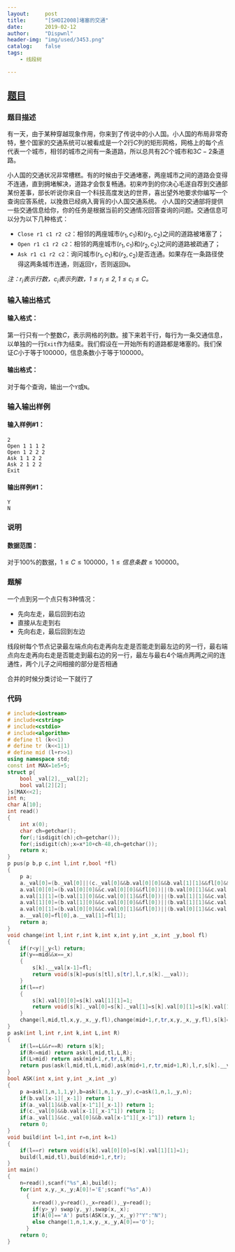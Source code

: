 ```yaml
---
layout:		post
title:		"[SHOI2008]堵塞的交通"
date:		2019-02-12
author:		"Dispwnl"
header-img:	"img/used/3453.png"
catalog:	false
tags:
    - 线段树

---
```


## [题目](https://www.luogu.org/problemnew/show/P4246)

### 题目描述

有一天，由于某种穿越现象作用，你来到了传说中的小人国。小人国的布局非常奇特，整个国家的交通系统可以被看成是一个$2$行$C$列的矩形网格，网格上的每个点代表一个城市，相邻的城市之间有一条道路，所以总共有$2C$个城市和$3C-2$条道路。

小人国的交通状况非常槽糕。有的时候由于交通堵塞，两座城市之间的道路会变得不连通，直到拥堵解决，道路才会恢复畅通。初来咋到的你决心毛遂自荐到交通部某份差事，部长听说你来自一个科技高度发达的世界，喜出望外地要求你编写一个查询应答系统，以挽救已经病入膏肓的小人国交通系统。 小人国的交通部将提供一些交通信息给你，你的任务是根据当前的交通情况回答查询的问题。交通信息可以分为以下几种格式：

- `Close r1 c1 r2 c2`：相邻的两座城市$(r_1, c_1)$和$(r_2, c_2)$之间的道路被堵塞了；
- `Open r1 c1 r2 c2`：相邻的两座城市$(r_1, c_1)$和$(r_2, c_2)$之间的道路被疏通了；
- `Ask r1 c1 r2 c2`：询问城市$(r_1, c_1)$和$(r_2, c_2)$是否连通。如果存在一条路径使得这两条城市连通，则返回`Y`，否则返回`N`。

*注：$r_i$表示行数，$c_i$表示列数，$1 \leq r_i \leq 2, 1 \leq c_i \leq C$。*

### 输入输出格式
#### 输入格式：

第一行只有一个整数$C$，表示网格的列数。接下来若干行，每行为一条交通信息，以单独的一行`Exit`作为结束。我们假设在一开始所有的道路都是堵塞的。我们保证$C$小于等于$100000$，信息条数小于等于$100000$。



#### 输出格式：

对于每个查询，输出一个`Y`或`N`。

### 输入输出样例
#### 输入样例#1：

```plain
2
Open 1 1 1 2
Open 1 2 2 2
Ask 1 1 2 2
Ask 2 1 2 2
Exit
```
#### 输出样例#1：

```plain
Y
N
```

### 说明
#### 数据范围：

对于100%的数据，$1 \leq C \leq 100000$，$1 \leq 信息条数\leq 100000$。

### 题解

一个点到另一个点只有$3$种情况：

- 先向左走，最后回到右边
- 直接从左走到右
- 先向右走，最后回到左边

线段树每个节点记录最左端点向右走再向左走是否能走到最左边的另一行，最右端点向左走再向右走是否能走到最右边的另一行，最左与最右$4$个端点两两之间的连通性，两个儿子之间相接的部分是否相通

合并的时候分类讨论一下就行了

### 代码

```c++
# include<iostream>
# include<cstring>
# include<cstdio>
# include<algorithm>
# define tl (k<<1)
# define tr (k<<1|1)
# define mid (l+r>>1)
using namespace std;
const int MAX=1e5+5;
struct p{
	bool _val[2],__val[2];
	bool val[2][2];
}s[MAX<<2];
int n;
char A[10];
int read()
{
	int x(0);
	char ch=getchar();
	for(;!isdigit(ch);ch=getchar());
	for(;isdigit(ch);x=x*10+ch-48,ch=getchar());
	return x;
}
p pus(p b,p c,int l,int r,bool *fl)
{
	p a;
	a._val[0]=(b._val[0]||(c._val[0]&&b.val[0][0]&&b.val[1][1]&&fl[0]&&fl[1])),a._val[1]=(c._val[1]||(b._val[1]&&c.val[0][0]&&c.val[1][1]&&fl[0]&&fl[1]));
	a.val[0][0]=(b.val[0][0]&&c.val[0][0]&&fl[0])||(b.val[0][1]&&c.val[1][0]&&fl[1]);
	a.val[1][1]=(b.val[1][0]&&c.val[0][1]&&fl[0])||(b.val[1][1]&&c.val[1][1]&&fl[1]);
	a.val[1][0]=(b.val[1][0]&&c.val[0][0]&&fl[0])||(b.val[1][1]&&c.val[1][0]&&fl[1]);
	a.val[0][1]=(b.val[0][0]&&c.val[0][1]&&fl[0])||(b.val[0][1]&&c.val[1][1]&&fl[1]);
	a.__val[0]=fl[0],a.__val[1]=fl[1];
	return a;
}
void change(int l,int r,int k,int x,int y,int _x,int _y,bool fl)
{
	if(r<y||_y<l) return;
	if(y==mid&&x==_x)
	{
		s[k].__val[x-1]=fl;
		return void(s[k]=pus(s[tl],s[tr],l,r,s[k].__val));
	}
	if(l==r)
	{
		s[k].val[0][0]=s[k].val[1][1]=1;
		return void(s[k]._val[0]=s[k]._val[1]=s[k].val[0][1]=s[k].val[1][0]=(x!=_x&&fl));
	}
	change(l,mid,tl,x,y,_x,_y,fl),change(mid+1,r,tr,x,y,_x,_y,fl),s[k]=pus(s[tl],s[tr],l,r,s[k].__val);
}
p ask(int l,int r,int k,int L,int R)
{
	if(l==L&&r==R) return s[k];
	if(R<=mid) return ask(l,mid,tl,L,R);
	if(L>mid) return ask(mid+1,r,tr,L,R);
	return pus(ask(l,mid,tl,L,mid),ask(mid+1,r,tr,mid+1,R),l,r,s[k].__val);
}
bool ASK(int x,int y,int _x,int _y)
{
	p a=ask(1,n,1,1,y),b=ask(1,n,1,y,_y),c=ask(1,n,1,_y,n);
	if(b.val[x-1][_x-1]) return 1;
	if(a._val[1]&&b.val[x-1^1][_x-1]) return 1;
	if(c._val[0]&&b.val[x-1][_x-1^1]) return 1;
	if(a._val[1]&&c._val[0]&&b.val[x-1^1][_x-1^1]) return 1;
	return 0;
}
void build(int l=1,int r=n,int k=1)
{
	if(l==r) return void(s[k].val[0][0]=s[k].val[1][1]=1);
	build(l,mid,tl),build(mid+1,r,tr);
}
int main()
{
	n=read(),scanf("%s",A),build();
	for(int x,y,_x,_y;A[0]!='E';scanf("%s",A))
	  {
	  	x=read(),y=read(),_x=read(),_y=read();
	  	if(y>_y) swap(y,_y),swap(x,_x);
	  	if(A[0]=='A') puts(ASK(x,y,_x,_y)?"Y":"N");
	  	else change(1,n,1,x,y,_x,_y,A[0]=='O');
	  }
	return 0;
}
```

